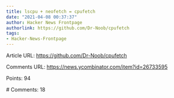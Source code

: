 ```yaml
---
title: lscpu + neofetch = cpufetch
date: "2021-04-08 00:37:37"
author: Hacker News Frontpage
authorlink: https://github.com/Dr-Noob/cpufetch
tags:
- Hacker-News-Frontpage
---
```


<p>Article URL: <a href="https://github.com/Dr-Noob/cpufetch">https://github.com/Dr-Noob/cpufetch</a></p>
<p>Comments URL: <a href="https://news.ycombinator.com/item?id=26733595">https://news.ycombinator.com/item?id=26733595</a></p>
<p>Points: 94</p>
<p># Comments: 18</p>
